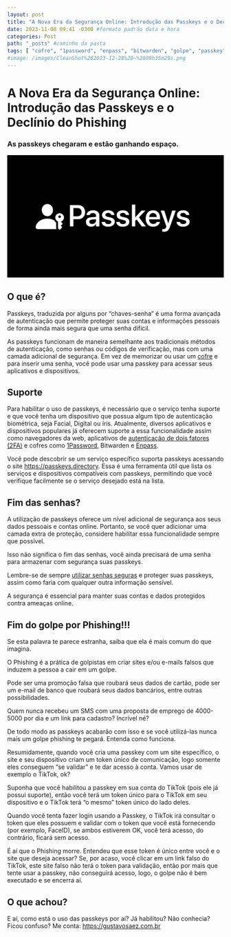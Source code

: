 ```yaml
---
layout: post
title: "A Nova Era da Segurança Online: Introdução das Passkeys e o Declínio do Phishing" #titulo para a barra de enderecos
date: 2023-11-08 09:41 -0300 #formato padrão data e hora
categories: Post
path: "_posts" #caminho da pasta
tags: [ "cofre", "1password", "enpass", "bitwarden", "golpe", "passkey", "phishing" ]
#image: /images/CleanShot%202023-12-28%20—%2009h35m29s.png
---
```


# A Nova Era da Segurança Online: Introdução das Passkeys e o Declínio do Phishing
### As passkeys chegaram e estão ganhando espaço.
![](/images/passkeys.png)

## O que é?
Passkeys, traduzida por alguns por “chaves-senha” é uma forma avançada de autenticação que permite proteger suas contas e informações pessoais de forma ainda mais segura que uma senha difícil.

As passkeys funcionam de maneira semelhante aos tradicionais métodos de autenticação, como senhas ou códigos de verificação, mas com uma camada adicional de segurança. Em vez de memorizar ou usar um [cofre](https://gustavosaez.github.io/tag/cofre) e para inserir uma senha, você pode usar uma passkey para acessar seus aplicativos e dispositivos.

## Suporte
Para habilitar o uso de passkeys, é necessário que o serviço tenha suporte e que você tenha um dispositivo que possua algum tipo de autenticação biométrica, seja Facial, Digital ou íris.
Atualmente, diversos aplicativos e dispositivos populares já oferecem suporte a essa funcionalidade assim como navegadores da web, aplicativos de [autenticação de dois fatores (2FA)]([/_posts/EPs/2018-09-12-2FA-Like-A-Boss.md](https://gustavosaez.github.io/episódios/2018/09/12/2FA-Like-A-Boss.html)) e cofres como [1Password](https://gustavosaez.github.io/post/2022/08/17/configurar-um-cofre-nao-e-tao-dificil-quanto-voce-pensa), Bitwarden e [Enpass](https://gustavosaez.github.io/post/2022/01/29/enpass-um-gerenciador-de-senhas-robusto-e-gratuito.html).

Você pode descobrir se um serviço específico suporta passkeys acessando o site https://passkeys.directory. Essa é uma ferramenta útil que lista os serviços e dispositivos compatíveis com passkeys, permitindo que você verifique facilmente se o serviço desejado está na lista.

## Fim das senhas?
A utilização de passkeys oferece um nível adicional de segurança aos seus dados pessoais e contas online. Portanto, se você quer adicionar uma camada extra de proteção, considere habilitar essa funcionalidade sempre que possível.

Isso não significa o fim das senhas, você ainda precisará de uma senha para armazenar com segurança suas passkeys.

Lembre-se de sempre [utilizar senhas seguras](https://gustavosaez.github.io/post/2023/11/03/como-proteger-suas-informacoes-pessoais-e-evitar-vazamentos-de-dados-dicas-de-seguranca-online) e proteger suas passkeys, assim como faria com qualquer outra informação sensível.

A segurança é essencial para manter suas contas e dados protegidos contra ameaças online.

## Fim do golpe por Phishing!!!
Se esta palavra te parece estranha, saiba que ela é mais comum do que imagina.

O Phishing é a prática de golpistas em criar sites e/ou e-mails falsos que induzem a pessoa a cair em um golpe. 

Pode ser uma promoção falsa que roubará seus dados de cartão, pode ser um e-mail de banco que roubará seus dados bancários, entre outras possibilidades.

Quem nunca recebeu um SMS com uma proposta de emprego de 4000-5000 por dia e um link para cadastro? Incrível né?

De todo modo as passkeys acabarão com isso e se você utilizá-las nunca mais um golpe phishing te pegará. Entenda como funciona.

Resumidamente, quando você cria uma passkey com um site específico, o site e seu dispositivo criam um token único de comunicação, logo somente eles conseguem “se validar” e te dar acesso à conta. Vamos usar de exemplo o TikTok, ok?

Suponha que você habilitou a passkey em sua conta do TikTok (pois ele já possui suporte), então você terá um token único para o TikTok em seu dispositivo e o TikTok terá “o mesmo” token único do lado deles.

Quando você tenta fazer login usando a Passkey, o TikTok irá consultar o token que eles possuem e validar com o token que você está fornecendo (por exemplo, FaceID), se ambos estiverem OK, você terá acesso, do contrário, ficará sem acesso.

É aí que o Phishing morre. Entendeu que esse token é único entre você e o site que deseja acessar? Se, por acaso, você clicar em um link falso do TikTok, este site falso não terá o token para validação, então por mais que tente usar a passkey, não conseguirá acesso, logo, o golpe não é bem executado e se encerra aí.

## O que achou?
E aí, como está o uso das passkeys por aí? Já habilitou? Não conhecia? Ficou confuso? Me conta: https://gustavosaez.com.br